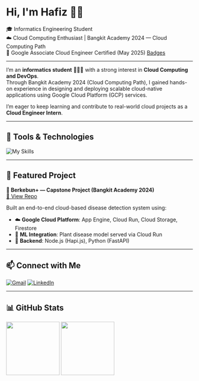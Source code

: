 # Hi, I'm Hafiz 👋🏼

🎓 Informatics Engineering Student <br>
☁️ Cloud Computing Enthusiast | Bangkit Academy 2024 — Cloud Computing Path  
📜 Google Associate Cloud Engineer Certified (May 2025)  [Badges](https://www.credly.com/badges/b8a089c5-6fd7-4727-8e86-6e7fdaa743c6/public_url)

---

I’m an **informatics student** 👨🏻‍💻 with a strong interest in **Cloud Computing and DevOps**.  
Through Bangkit Academy 2024 (Cloud Computing Path), I gained hands-on experience in designing and deploying scalable cloud-native applications using Google Cloud Platform (GCP) services.

I’m eager to keep learning and contribute to real-world cloud projects as a **Cloud Engineer Intern**.

---

## 🔧 Tools & Technologies
![My Skills](https://skillicons.dev/icons?i=git,gcp,linux,vscode,nodejs,javascript&perline=3)

---

## 📂 Featured Project

**🌱 Berkebun+ — Capstone Project (Bangkit Academy 2024)**  
[🔗 View Repo](https://github.com/CP-Berkebun)

Built an end-to-end cloud-based disease detection system using:  
- ☁️ **Google Cloud Platform**: App Engine, Cloud Run, Cloud Storage, Firestore  
- 🧠 **ML Integration**: Plant disease model served via Cloud Run  
- 🔧 **Backend**: Node.js (Hapi.js), Python (FastAPI)

---

## 📫 Connect with Me

[![Gmail](https://skillicons.dev/icons?i=gmail)](mailto:hafizikhsan73@gmail.com)
[![LinkedIn](https://skillicons.dev/icons?i=linkedin)](https://www.linkedin.com/in/muhammadhafizikhsan/)

---

## 📊 GitHub Stats
<p align="left">
<a>
  <img height="144em" src="https://github-readme-stats.vercel.app/api?username=HafizIkhsan&show_icons=true&theme=transparent"/>
  <img height="144em" src="https://github-readme-stats-eight-theta.vercel.app/api/top-langs/?username=HafizIkhsan&layout=compact&theme=white"/>
</a>
</p>
